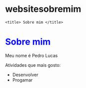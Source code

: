 # websitesobremim

<!DOCTYPE html5>

<html>
 <head>

 	<title> Sobre mim </title>

 </head>
 <body>
 	<h1 style="color:blue">Sobre mim</h1>
    <p>Meu nome é Pedro Lucas</p>
    <p>Atividades que mais gosto:</p>
    <ul>
    	<li>Desenvolver</li>
     <li>Progamar</li>
     <br>
     <br>
  </ul>
 </body>
</html>


